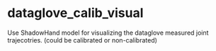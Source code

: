# dataglove_calib_visual

Use ShadowHand model for visualizing the dataglove measured joint trajecotries. (could be calibrated or non-calibrated)
